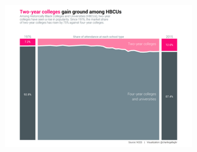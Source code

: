![Two year colleges gain against four-year colleges and universities](https://github.com/charlie-gallagher/tidy-tuesday/blob/master/hbcu/hbcu.png)
